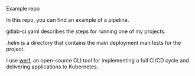 
Example repo 

In this repo, you can find an example of a pipeline.

gitlab-ci.yaml describes the steps for running one of my projects.

.helm is a directory that contains the main deployment manifests for the project.

I use [werf](https://werf.io/), an open-source CLI tool for implementing a full CI/CD cycle and delivering applications to Kubernetes.
